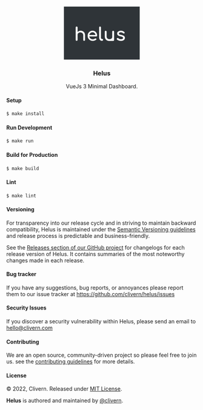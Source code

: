 <br/>
<br/>
<br/>
<p align="center">
    <img alt="Helus Logo" src="/static/logo.png" width="200" />
    <h3 align="center">Helus</h3>
    <p align="center">VueJs 3 Minimal Dashboard.</p>
</p>


#### Setup

```sh
$ make install
```

#### Run Development

```sh
$ make run
```

#### Build for Production

```sh
$ make build
```

#### Lint

```sh
$ make lint
```

#### Versioning

For transparency into our release cycle and in striving to maintain backward compatibility, Helus is maintained under the [Semantic Versioning guidelines](https://semver.org/) and release process is predictable and business-friendly.

See the [Releases section of our GitHub project](https://github.com/clivern/helus/releases) for changelogs for each release version of Helus. It contains summaries of the most noteworthy changes made in each release.


#### Bug tracker

If you have any suggestions, bug reports, or annoyances please report them to our issue tracker at https://github.com/clivern/helus/issues


#### Security Issues

If you discover a security vulnerability within Helus, please send an email to [hello@clivern.com](mailto:hello@clivern.com)


#### Contributing

We are an open source, community-driven project so please feel free to join us. see the [contributing guidelines](CONTRIBUTING.md) for more details.


#### License

© 2022, Clivern. Released under [MIT License](https://opensource.org/licenses/mit-license.php).

**Helus** is authored and maintained by [@clivern](http://github.com/clivern).